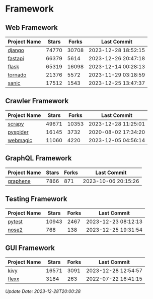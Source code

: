 # Framework

## Web Framework
| Project Name | Stars | Forks | Last Commit |
| ------------ | ----- | ----- | ----------- |
| [django](https://github.com/django/django) | 74770 | 30708 | 2023-12-28 18:52:15 |
| [fastapi](https://github.com/tiangolo/fastapi) | 66379 | 5614 | 2023-12-26 20:47:18 |
| [flask](https://github.com/pallets/flask) | 65319 | 16098 | 2023-12-14 00:28:13 |
| [tornado](https://github.com/tornadoweb/tornado) | 21376 | 5572 | 2023-11-29 03:18:59 |
| [sanic](https://github.com/sanic-org/sanic) | 17512 | 1543 | 2023-12-25 13:47:37 |

## Crawler Framework
| Project Name | Stars | Forks | Last Commit |
| ------------ | ----- | ----- | ----------- |
| [scrapy](https://github.com/scrapy/scrapy) | 49671 | 10353 | 2023-12-28 11:25:01 |
| [pyspider](https://github.com/binux/pyspider) | 16145 | 3732 | 2020-08-02 17:34:20 |
| [webmagic](https://github.com/code4craft/webmagic) | 11060 | 4220 | 2023-12-05 04:56:14 |

## GraphQL Framework
| Project Name | Stars | Forks | Last Commit |
| ------------ | ----- | ----- | ----------- |
| [graphene](https://github.com/graphql-python/graphene) | 7866 | 871 | 2023-10-06 20:15:26 |

## Testing Framework
| Project Name | Stars | Forks | Last Commit |
| ------------ | ----- | ----- | ----------- |
| [pytest](https://github.com/pytest-dev/pytest) | 10943 | 2467 | 2023-12-23 08:12:13 |
| [nose2](https://github.com/nose-devs/nose2) | 768 | 138 | 2023-12-25 19:31:54 |

## GUI Framework
| Project Name | Stars | Forks | Last Commit |
| ------------ | ----- | ----- | ----------- |
| [kivy](https://github.com/kivy/kivy) | 16571 | 3091 | 2023-12-28 12:54:57 |
| [flexx](https://github.com/flexxui/flexx) | 3184 | 263 | 2022-07-22 16:41:15 |

*Update Date: 2023-12-28T20:00:28*